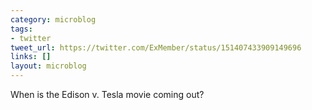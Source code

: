 ```yaml
---
category: microblog
tags:
- twitter
tweet_url: https://twitter.com/ExMember/status/151407433909149696
links: []
layout: microblog
---
```

When is the Edison v. Tesla movie coming out?
